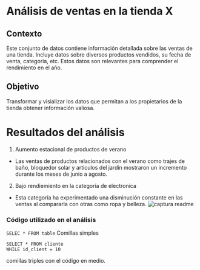 # Análisis de ventas en la tienda X

## Contexto
Este conjunto de datos contiene información detallada sobre las ventas de una tienda. Incluye datos sobre diversos productos vendidos, su fecha de venta, categoria, etc.
Estos datos son relevantes para comprender el rendimiento en el año.

## Objetivo
Transformar y visializar los datos que permitan a los propietarios de la tienda obtener información valiosa.

# Resultados del análisis

1. Aumento estacional de productos de verano
 - Las ventas de productos relacionados con el verano como trajes de baño, bloquedor solar y articulos del jardin mostraron un incremento durante los meses de junio a agosto.

2. Bajo rendiemiento en la categoría de electronica
 - Esta categoría ha experimentado una disminución constante en las ventas al compararla con otras como ropa y belleza.
![captura readme](https://github.com/ZairaPuente/MicrosoftExcel/assets/174209687/2aec5e9c-11b1-4bf2-8125-dc98e6549293)

### Código utilizado en el análisis
`SELEC * FROM table` Comillas simples

``` 
SELECT * FROM cliente
WHILE id_client = 10
```
comillas triples con el código en medio.
